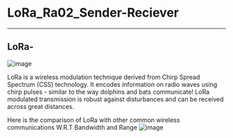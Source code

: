 # LoRa_Ra02_Sender-Reciever
---
## LoRa-
![image](https://github.com/YS-Saini/LoRa_Ra02_Sender-Reciever/assets/114243484/9d8dc140-3ded-4d2d-a8a0-615e29f2a021)

LoRa is a wireless modulation technique derived from Chirp Spread Spectrum (CSS) technology. It encodes information on radio waves using chirp pulses - similar to the way dolphins and bats communicate! LoRa modulated transmission is robust against disturbances and can be received across great distances.


Here is the comparison of LoRa with other common wireless communications W.R.T Bandwidth and Range 
![image](https://github.com/YS-Saini/LoRa_Ra02_Sender-Reciever/assets/114243484/8f7c5a4c-919e-417d-bce7-ca9ffc56560c)
